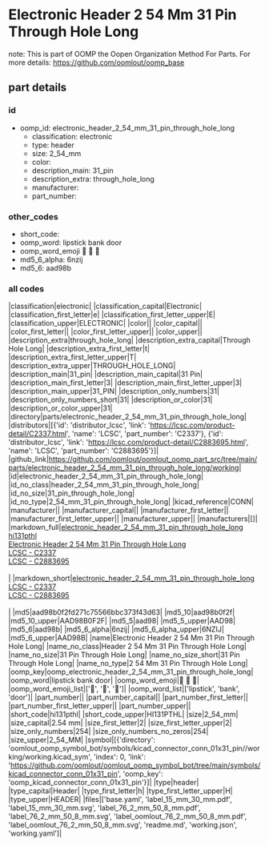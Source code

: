 # Electronic Header 2 54 Mm 31 Pin Through Hole Long  

note: This is part of OOMP the Oopen Organization Method For Parts. For more details: https://github.com/oomlout/oomp_base

##  part details





### id
* oomp_id: electronic_header_2_54_mm_31_pin_through_hole_long
  * classification: electronic
  * type: header
  * size: 2_54_mm
  * color: 
  * description_main: 31_pin
  * description_extra: through_hole_long
  * manufacturer: 
  * part_number: 

### other_codes
* short_code: 
* oomp_word: lipstick bank door
* oomp_word_emoji :lipstick: :bank: :door:
* md5_6_alpha: 6nzij
* md5_6: aad98b

### all codes 
|classification|electronic|
|classification_capital|Electronic|
|classification_first_letter|e|
|classification_first_letter_upper|E|
|classification_upper|ELECTRONIC|
|color||
|color_capital||
|color_first_letter||
|color_first_letter_upper||
|color_upper||
|description_extra|through_hole_long|
|description_extra_capital|Through Hole Long|
|description_extra_first_letter|t|
|description_extra_first_letter_upper|T|
|description_extra_upper|THROUGH_HOLE_LONG|
|description_main|31_pin|
|description_main_capital|31 Pin|
|description_main_first_letter|3|
|description_main_first_letter_upper|3|
|description_main_upper|31_PIN|
|description_only_numbers|31|
|description_only_numbers_short|31|
|description_or_color|31|
|description_or_color_upper|31|
|directory|parts/electronic_header_2_54_mm_31_pin_through_hole_long|
|distributors|[{'id': 'distributor_lcsc', 'link': 'https://lcsc.com/product-detail/C2337.html', 'name': 'LCSC', 'part_number': 'C2337'}, {'id': 'distributor_lcsc', 'link': 'https://lcsc.com/product-detail/C2883695.html', 'name': 'LCSC', 'part_number': 'C2883695'}]|
|github_link|https://github.com/oomlout/oomlout_oomp_part_src/tree/main/parts/electronic_header_2_54_mm_31_pin_through_hole_long/working|
|id|electronic_header_2_54_mm_31_pin_through_hole_long|
|id_no_class|header_2_54_mm_31_pin_through_hole_long|
|id_no_size|31_pin_through_hole_long|
|id_no_type|2_54_mm_31_pin_through_hole_long|
|kicad_reference|CONN|
|manufacturer||
|manufacturer_capital||
|manufacturer_first_letter||
|manufacturer_first_letter_upper||
|manufacturer_upper||
|manufacturers|[]|
|markdown_full|[electronic_header_2_54_mm_31_pin_through_hole_long](https://github.com/oomlout/oomlout_oomp_part_src/tree/main/parts/electronic_header_2_54_mm_31_pin_through_hole_long/working)<br>[hi131pthl](https://github.com/oomlout/oomlout_oomp_part_src/tree/main/parts/electronic_header_2_54_mm_31_pin_through_hole_long/working)<br>[Electronic Header 2 54 Mm 31 Pin Through Hole Long](https://github.com/oomlout/oomlout_oomp_part_src/tree/main/parts/electronic_header_2_54_mm_31_pin_through_hole_long/working)<br>[LCSC - C2337<br>](https://lcsc.com/product-detail/C2337.html)[LCSC - C2883695<br>](https://lcsc.com/product-detail/C2883695.html)<br>|
|markdown_short|[electronic_header_2_54_mm_31_pin_through_hole_long](https://github.com/oomlout/oomlout_oomp_part_src/tree/main/parts/electronic_header_2_54_mm_31_pin_through_hole_long/working)<br>[LCSC - C2337<br>](https://lcsc.com/product-detail/C2337.html)[LCSC - C2883695<br>](https://lcsc.com/product-detail/C2883695.html)<br>|
|md5|aad98b0f2fd271c75566bbc373f43d63|
|md5_10|aad98b0f2f|
|md5_10_upper|AAD98B0F2F|
|md5_5|aad98|
|md5_5_upper|AAD98|
|md5_6|aad98b|
|md5_6_alpha|6nzij|
|md5_6_alpha_upper|6NZIJ|
|md5_6_upper|AAD98B|
|name|Electronic Header 2 54 Mm 31 Pin Through Hole Long|
|name_no_class|Header 2 54 Mm 31 Pin Through Hole Long|
|name_no_size|31 Pin Through Hole Long|
|name_no_size_short|31 Pin Through Hole Long|
|name_no_type|2 54 Mm 31 Pin Through Hole Long|
|oomp_key|oomp_electronic_header_2_54_mm_31_pin_through_hole_long|
|oomp_word|lipstick bank door|
|oomp_word_emoji|:lipstick: :bank: :door:|
|oomp_word_emoji_list|[':lipstick:', ':bank:', ':door:']|
|oomp_word_list|['lipstick', 'bank', 'door']|
|part_number||
|part_number_capital||
|part_number_first_letter||
|part_number_first_letter_upper||
|part_number_upper||
|short_code|hi131pthl|
|short_code_upper|HI131PTHL|
|size|2_54_mm|
|size_capital|2.54 mm|
|size_first_letter|2|
|size_first_letter_upper|2|
|size_only_numbers|254|
|size_only_numbers_no_zeros|254|
|size_upper|2_54_MM|
|symbol|[{'directory': 'oomlout_oomp_symbol_bot/symbols/kicad_connector_conn_01x31_pin//working/working.kicad_sym', 'index': 0, 'link': 'https://github.com/oomlout/oomlout_oomp_symbol_bot/tree/main/symbols/kicad_connector_conn_01x31_pin', 'oomp_key': 'oomp_kicad_connector_conn_01x31_pin'}]|
|type|header|
|type_capital|Header|
|type_first_letter|h|
|type_first_letter_upper|H|
|type_upper|HEADER|
|files|['base.yaml', 'label_15_mm_30_mm.pdf', 'label_15_mm_30_mm.svg', 'label_76_2_mm_50_8_mm.pdf', 'label_76_2_mm_50_8_mm.svg', 'label_oomlout_76_2_mm_50_8_mm.pdf', 'label_oomlout_76_2_mm_50_8_mm.svg', 'readme.md', 'working.json', 'working.yaml']|
